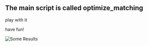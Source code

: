## The main script is called optimize_matching

play with it

have fun!

![Some Results](https://github.com/LiutongZhou/CEOR4011_Final_Project/tree/master/Final%20Codes "Logo Title Text 1")
